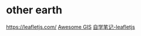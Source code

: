 

# other earth 

https://leafletjs.com/
[Awesome GIS](https://www.jianshu.com/p/3b3efa92dd6d)
[自学笔记-leafletjs](https://github.com/sailor103/leafletjs)